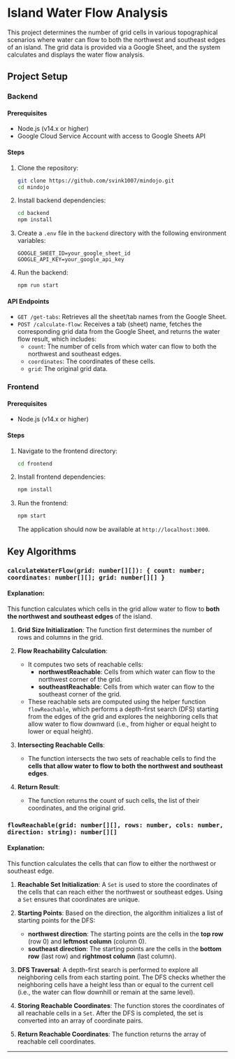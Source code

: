 
# Island Water Flow Analysis

This project determines the number of grid cells in various topographical scenarios where water can flow to both the northwest and southeast edges of an island. The grid data is provided via a Google Sheet, and the system calculates and displays the water flow analysis.

## Project Setup

### Backend

#### Prerequisites
- Node.js (v14.x or higher)
- Google Cloud Service Account with access to Google Sheets API

#### Steps

1. Clone the repository:
    ```bash
    git clone https://github.com/svink1007/mindojo.git
    cd mindojo
    ```

2. Install backend dependencies:
    ```bash
    cd backend
    npm install
    ```

3. Create a `.env` file in the `backend` directory with the following environment variables:
    ```
    GOOGLE_SHEET_ID=your_google_sheet_id
    GOOGLE_API_KEY=your_google_api_key
    ```

4. Run the backend:
    ```bash
    npm run start
    ```

#### API Endpoints
- `GET /get-tabs`: Retrieves all the sheet/tab names from the Google Sheet.
- `POST /calculate-flow`: Receives a tab (sheet) name, fetches the corresponding grid data from the Google Sheet, and returns the water flow result, which includes:
    - `count`: The number of cells from which water can flow to both the northwest and southeast edges.
    - `coordinates`: The coordinates of these cells.
    - `grid`: The original grid data.

### Frontend

#### Prerequisites
- Node.js (v14.x or higher)

#### Steps

1. Navigate to the frontend directory:
    ```bash
    cd frontend
    ```

2. Install frontend dependencies:
    ```bash
    npm install
    ```

3. Run the frontend:
    ```bash
    npm start
    ```

   The application should now be available at `http://localhost:3000`.

## Key Algorithms

### `calculateWaterFlow(grid: number[][]): { count: number; coordinates: number[][]; grid: number[][] }`

#### **Explanation:**

This function calculates which cells in the grid allow water to flow to **both the northwest and southeast edges** of the island.

1. **Grid Size Initialization**: The function first determines the number of rows and columns in the grid.

2. **Flow Reachability Calculation**:
   - It computes two sets of reachable cells:
     - **northwestReachable**: Cells from which water can flow to the northwest corner of the grid.
     - **southeastReachable**: Cells from which water can flow to the southeast corner of the grid.
   - These reachable sets are computed using the helper function `flowReachable`, which performs a depth-first search (DFS) starting from the edges of the grid and explores the neighboring cells that allow water to flow downward (i.e., from higher or equal height to lower or equal height).

3. **Intersecting Reachable Cells**:
   - The function intersects the two sets of reachable cells to find the **cells that allow water to flow to both the northwest and southeast edges**.

4. **Return Result**:
   - The function returns the count of such cells, the list of their coordinates, and the original grid.

### `flowReachable(grid: number[][], rows: number, cols: number, direction: string): number[][]`

#### **Explanation:**

This function calculates the cells that can flow to either the northwest or southeast edge.

1. **Reachable Set Initialization**: A `Set` is used to store the coordinates of the cells that can reach either the northwest or southeast edges. Using a `Set` ensures that coordinates are unique.

2. **Starting Points**: Based on the direction, the algorithm initializes a list of starting points for the DFS:
   - **northwest direction**: The starting points are the cells in the **top row** (row 0) and **leftmost column** (column 0).
   - **southeast direction**: The starting points are the cells in the **bottom row** (last row) and **rightmost column** (last column).

3. **DFS Traversal**: A depth-first search is performed to explore all neighboring cells from each starting point. The DFS checks whether the neighboring cells have a height less than or equal to the current cell (i.e., the water can flow downhill or remain at the same level).

4. **Storing Reachable Coordinates**: The function stores the coordinates of all reachable cells in a `Set`. After the DFS is completed, the set is converted into an array of coordinate pairs.

5. **Return Reachable Coordinates**: The function returns the array of reachable cell coordinates.

---